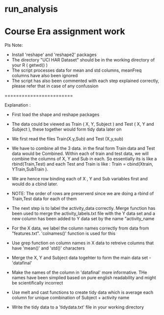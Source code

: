 run_analysis
============

Course Era assignment work
==================

Pls Note:
- Install 'reshape' and 'reshape2' packages 
- The directory "UCI HAR Dataset" should be in the working directory of your R ( getwd() )
- The script processes data for mean and std columns, meanFreq columns have also been ignored
- The script has also been commented with each step explained correctly, please refer that in case of any confussion

========================

Explanation :

- First load the shape and reshape packages
- The data could be viewed as Train ( X, Y, Subject ) and Test ( X, Y and Subject ), these together would form tidy data later on
- We first read the files Train(X.y,Sub) and Test (X,y,sub)

- We have to combine all the 3 data. in the final form Train data and Test data would be Combined. Within each of train and test data, we will combine the columns of X, Y and Sub in each. So essentially its is like a rbind(Train,Test) and each Test and Train is like :  Train = cbind(Xtrain, YTrain,SubTrain ).
 
- We are hence row binding each of X , Y and Sub variables first and would do a cbind later. 
- NOTE: The order of rows are preserverd since we are doing a rbind of Train,Test data for each of them

- The next step is to label the activity_data correctly. Merge function has been used to merge the activity_labels.txt file with the Y data set and a new column has been added to Y data set by the name "activity_name

- For the X data,  we label the column names correctly from data from "features.txt". 'colnames()' function is used for this

- Use grep function on column names in X data to retreive columns that have 'mean()' and 'std()' characters

- Merge the X, Y and Subject data togehter to form the main data set  - 'datafinal'

- Make the names of the column in 'datafinal' more informative. THe names have been simplied based on pure english readability and might be scientifically incorrect

- Use melt and cast functions to create tidy data which is average each column for unique combination of Subject + activity name

- Write the tidy data  to a 'tidydata.txt' file in your working directory



